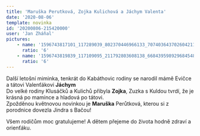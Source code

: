 ```yaml
---
title: 'Maruška Perutková, Zojka Kulichová a Jáchym Valenta'
date: '2020-08-06'
template: novinka
id: '20200806-215420000'
user: 'Jan Zháňal'
pictures:
    - name: '1596743817101_117289039_802370446966133_7074036437026042111_n.jpg'
      ratio: '6'
    - name: '1596743819839_117109095_211792803608138_6684395989296845485_n.jpg'
      ratio: '6'
---
```

Další letošní miminka, tenkrát do Kabáthovic rodiny se narodil mámě Evičce a tátovi Valenťákovi **Jáchym**  
Do velké rodiny Klusáčků a Kulichů přibyla **Zojka**, Zuzka s Kuldou tvrdí, že je krásná po mamince a hladová po tátovi.  
Zpožděnou květnovou novinkou je **Maruška** Perůtková, kterou si z porodnice dovezla Jindra s Bačou!

Všem rodičům moc gratulujeme! A dětem přejeme do života hodně zdraví a orienťáku.
